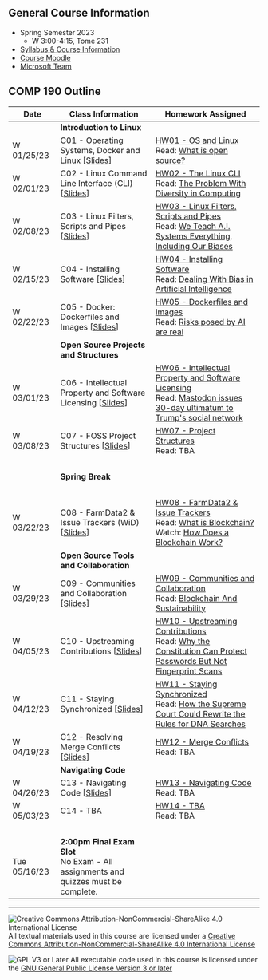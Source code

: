 ## General Course Information
- Spring Semester 2023
  - W 3:00-4:15, Tome 231
- [Syllabus & Course Information](syllabus.md)
- [Course Moodle](https://lms.dickinson.edu/course/view.php?id=49537)
- [Microsoft Team](https://teams.microsoft.com/l/team/19%3acAO_g5e-OUxsFORBOh7SCgymvKHvJlBwEqVojFzw1vE1%40thread.tacv2/conversations?groupId=bd18bcf6-1b9a-4c91-84f6-ff062c039a8a&tenantId=6232b055-76b9-4c13-9b88-b562ae7db6fb)

## COMP 190 Outline

Date            | Class Information                                                                                  | Homework Assigned
----------------|----------------------------------------------------------------------------------------------------|-------------
                | **Introduction to Linux**                                                                          |
W 01/25/23      | C01 - Operating Systems, Docker and Linux [[Slides](materials/01-S-OSandLinux.pptx)]               | [HW01 - OS and Linux](materials/01-A-OSandLinux.docx)<br>Read: [What is open source?](https://opensource.com/resources/what-open-source)
W 02/01/23      | C02 - Linux Command Line Interface (CLI)  [[Slides](materials/02-S-LinuxCLI.pptx)]                 | [HW02 - The Linux CLI](materials/02-A-LinuxCLI.docx)<br>Read: [The Problem With Diversity in Computing](https://www.theatlantic.com/technology/archive/2019/06/tech-computers-are-bigger-problem-diversity/592456/)
W 02/08/23      | C03 - Linux Filters, Scripts and Pipes [[Slides](materials/03-S-FiltersScriptsPipes.pptx)]         | [HW03 - Linux Filters, Scripts and Pipes](materials/03-A-FiltersScriptsPipes.docx)<br>Read: [We Teach A.I. Systems Everything, Including Our Biases](https://lms.dickinson.edu/mod/resource/view.php?id=1152821)
W 02/15/23      | C04 - Installing Software [[Slides](materials/04-S-InstallingSoftware.pptx)]                       | [HW04 - Installing Software](materials/04-A-InstallingSoftware.docx)<br>Read: [Dealing With Bias in Artificial Intelligence](https://lms.dickinson.edu/mod/resource/view.php?id=1152822)
W 02/22/23      | C05 - Docker: Dockerfiles and Images [[Slides](materials/05-S-Docker.pptx)]                        | [HW05 - Dockerfiles and Images](materials/05-A-Docker.docx)<br>Read: [Risks posed by AI are real](https://www.theguardian.com/technology/2022/aug/07/ai-eu-moves-to-beat-the-algorithms-that-ruin-lives)
                | **Open Source Projects and Structures**                                                            |
W 03/01/23      | C06 - Intellectual Property and Software Licensing [[Slides](materials/06-S-LicensingFOSS.pptx)]   | [HW06 - Intellectual Property and Software Licensing](materials/06-A-LicensingFOSS.docx)<br>Read: [Mastodon issues 30-day ultimatum to Trump's social network](https://techcrunch.com/2021/10/29/mastodon-issues-30-day-ultimatum-to-trumps-social-network-over-misuse-of-its-code/)
W 03/08/23      | C07 - FOSS Project Structures [[Slides](materials/07-S-ProjectStructures.pptx)]                    | [HW07 - Project Structures](materials/07-A-ProjectStructures.docx)<br>Read: TBA
&nbsp;          |                                                                                                    |
&nbsp;          | **Spring Break**                                                                                   |
&nbsp;          |                                                                                                    |   
W 03/22/23      | C08 - FarmData2 & Issue Trackers (WiD) [[Slides](materials/08-S-IssueTracker.pptx)]                | [HW08 - FarmData2 & Issue Trackers](materials/08-A-IssueTracker.docx)<br>Read: [What is Blockchain?](https://lms.dickinson.edu/mod/resource/view.php?id=1152823)<br>Watch: [How Does a Blockchain Work?](https://www.youtube.com/watch?v=SSo_EIwHSd4)
                | **Open Source Tools and Collaboration**                                                            |
W 03/29/23      | C09 - Communities and Collaboration [[Slides](materials/09-S-CommunityAndCollaboration.pptx)]      | [HW09 - Communities and Collaboration](materials/09-A-CommunityAndCollaboration.docx)<br>Read: [Blockchain And Sustainability](https://lms.dickinson.edu/mod/resource/view.php?id=1152824)
W 04/05/23      | C10 - Upstreaming Contributions [[Slides](materials/10-S-WorkingLocallyAndUpstreaming.pptx)]       | [HW10 - Upstreaming Contributions](materials/10-A-WorkingLocallyAndUpstreaming.docx)<br>Read: [Why the Constitution Can Protect Passwords But Not Fingerprint Scans](https://lms.dickinson.edu/mod/resource/view.php?id=1152825)
W 04/12/23      | C11 - Staying Synchronized [[Slides](materials/11-S-StayingSynchronized.pptx)]                     | [HW11 - Staying Synchronized](materials/11-A-StayingSynchronized.docx)<br>Read: [How the Supreme Court Could Rewrite the Rules for DNA Searches](https://lms.dickinson.edu/mod/resource/view.php?id=1152826)
W 04/19/23      | C12 - Resolving Merge Conflicts [[Slides](materials/12-S-MergeConflicts.pptx)]                     | [HW12 - Merge Conflicts](materials/12-A-MergeConflicts.docx)<br>Read: TBA
                | **Navigating Code**                                                                                |
W 04/26/23      | C13 - Navigating Code [[Slides](materials/13-S-NavigatingCode.pptx)]                               | [HW13 - Navigating Code](materials/13-A-NavigatingCode.docx)<br>Read: TBA
W 05/03/23      | C14 - TBA                                                                                          | [HW14 - TBA]()<br>Read: TBA
&nbsp;          |                                                                                                    |
Tue 05/16/23    | **2:00pm Final Exam Slot**<br> No Exam - All assignments and quizzes must be complete.             |

---

![Creative Commons Attribution-NonCommercial-ShareAlike 4.0 International License](https://i.creativecommons.org/l/by-nc-sa/4.0/88x31.png "Creative Commons Attribution-NonCommercial-ShareAlike 4.0 International License") All textual materials used in this course are licensed under a [Creative Commons Attribution-NonCommercial-ShareAlike 4.0 International License](http://creativecommons.org/licenses/by-nc-sa/4.0/)

![GPL V3 or Later](https://www.gnu.org/graphics/gplv3-or-later-sm.png "GPL V3 or later") All executable code used in this course is licensed under the [GNU General Public License Version 3 or later](https://www.gnu.org/licenses/gpl.txt)
